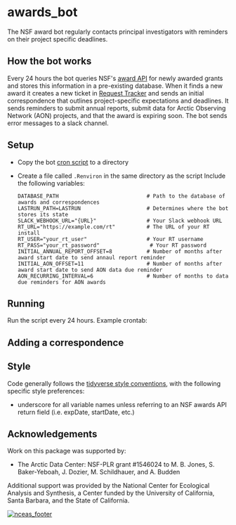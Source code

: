 # awards_bot

The NSF award bot regularly contacts principal investigators with reminders on their project specific deadlines.

## How the bot works 
Every 24 hours the bot queries NSF's [award API](https://www.research.gov/common/webapi/awardapisearch-v1.htm) for newly awarded grants and stores this information in a pre-existing database.  When it finds a new award it creates a new ticket in [Request Tracker](https://bestpractical.com/request-tracker/) and sends an initial correspondence that outlines project-specific expectations and deadlines.  It sends reminders to submit annual reports, submit data for Arctic Observing Network (AON) projects, and that the award is expiring soon.  The bot sends error messages to a slack channel. 

## Setup 
- Copy the bot [cron script](https://github.com/NCEAS/awards-bot/blob/master/inst/main_cron_script.R) to a directory 

- Create a file called `.Renviron` in the same directory as the script
  Include the following variables: 
  ```text
  DATABASE_PATH                            # Path to the database of awards and correspondences
  LASTRUN_PATH=LASTRUN                     # Determines where the bot stores its state
  SLACK_WEBHOOK_URL="{URL}"                # Your Slack webhook URL
  RT_URL="https://example.com/rt"          # The URL of your RT install
  RT_USER="your_rt_user"                   # Your RT username
  RT_PASS="your_rt_password"                # Your RT password
  INITIAL_ANNUAL_REPORT_OFFSET=8           # Number of months after award start date to send annaul report reminder
  INITIAL_AON_OFFSET=11                    # Number of months after award start date to send AON data due reminder
  AON_RECURRING_INTERVAL=6                 # Number of months to data due reminders for AON awards
  ```

## Running 
Run the script every 24 hours.  Example crontab: 

## Adding a correspondence

## Style
Code generally follows the [tidyverse style conventions](http://style.tidyverse.org/), with the following specific style preferences: 
- underscore for all variable names unless referring to an NSF awards API return field (i.e. expDate, startDate, etc.)

## Acknowledgements
Work on this package was supported by:

- The Arctic Data Center: NSF-PLR grant #1546024 to M. B. Jones, S. Baker-Yeboah, J. Dozier, M. Schildhauer, and A. Budden

Additional support was provided by the National Center for Ecological Analysis and Synthesis, a Center funded by the University of California, Santa Barbara, and the State of California.

[![nceas_footer](https://www.nceas.ucsb.edu/files/newLogo_0.png)](http://www.nceas.ucsb.edu)

